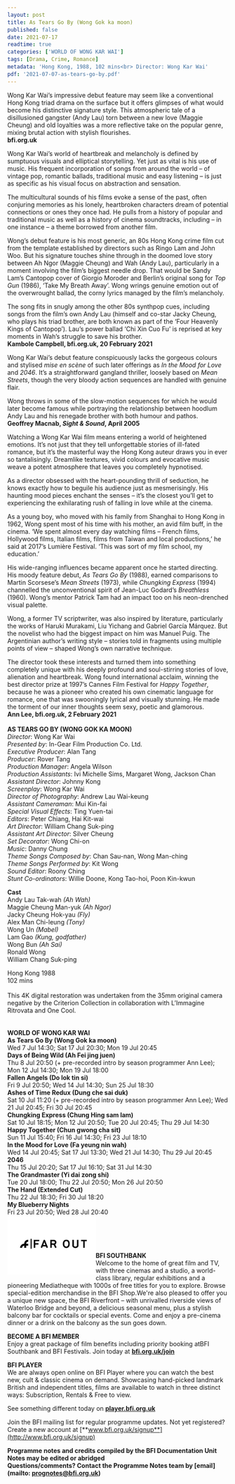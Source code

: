 ```yaml
---
layout: post
title: As Tears Go By (Wong Gok ka moon)
published: false
date: 2021-07-17
readtime: true
categories: ['WORLD OF WONG KAR WAI']
tags: [Drama, Crime, Romance]
metadata: 'Hong Kong, 1988, 102 mins<br> Director: Wong Kar Wai'
pdf: '2021-07-07-as-tears-go-by.pdf'
---
```


Wong Kar Wai’s impressive debut feature may seem like a conventional Hong Kong triad drama on the surface but it offers glimpses of what would become his distinctive signature style. This atmospheric tale of a disillusioned gangster (Andy Lau) torn between a new love (Maggie Cheung) and old loyalties was  a more reflective take on the popular genre, mixing brutal action with  stylish flourishes.<br>
**bfi.org.uk**

Wong Kar Wai’s world of heartbreak and melancholy is defined by sumptuous visuals and elliptical storytelling. Yet just as vital is his use of music. His frequent incorporation of songs from around the world – of vintage pop, romantic ballads, traditional music and easy listening – is just as specific as his visual focus on abstraction and sensation.

The multicultural sounds of his films evoke a sense of the past, often conjuring memories as his lonely, heartbroken characters dream of potential connections or ones they once had. He pulls from a history of popular and traditional music as well as a history of cinema soundtracks, including – in one instance – a theme borrowed from another film.

Wong’s debut feature is his most generic, an 80s Hong Kong crime film cut from the template established by directors such as Ringo Lam and John Woo. But his signature touches shine through in the doomed love story between Ah Ngor (Maggie Cheung) and Wah (Andy Lau), particularly in a moment involving the film’s biggest needle drop. That would be Sandy Lam’s Cantopop cover of Giorgio Moroder and Berlin’s original song for _Top Gun_ (1986), ‘Take My Breath Away’. Wong wrings genuine emotion out of the overwrought ballad, the corny lyrics managed by the film’s melancholy.

The song fits in snugly among the other 80s synthpop cues, including songs from the film’s own Andy Lau (himself and co-star Jacky Cheung, who plays his triad brother, are both known as part of the ‘Four Heavenly Kings of Cantopop’). Lau’s power ballad ‘Chi Xin Cuo Fu’ is reprised at key moments in Wah’s struggle to save his brother.<br>
**Kambole Campbell, bfi.org.uk, 20 February 2021**

Wong Kar Wai’s debut feature conspicuously lacks the gorgeous colours and stylised _mise en scène_ of such later offerings as _In the Mood for Love_ and _2046_. It’s a straightforward gangland thriller, loosely based on _Mean Streets_, though the very bloody action sequences are handled with genuine flair.

Wong throws in some of the slow-motion sequences for which he would later become famous while portraying the relationship between hoodlum Andy Lau and his renegade brother with both humour and pathos.<br>
**Geoffrey Macnab, _Sight & Sound_, April 2005**

Watching a Wong Kar Wai film means entering a world of heightened emotions. It’s not just that they tell unforgettable stories of ill-fated romance, but it’s the masterful way the Hong Kong auteur draws you in ever so tantalisingly. Dreamlike textures, vivid colours and evocative music weave a potent atmosphere that leaves you completely hypnotised.

As a director obsessed with the heart-pounding thrill of seduction, he knows exactly how to beguile his audience just as mesmerisingly. His haunting mood pieces enchant the senses – it’s the closest you’ll get to experiencing the exhilarating rush of falling in love while at the cinema.

As a young boy, who moved with his family from Shanghai to Hong Kong in 1962, Wong spent most of his time with his mother, an avid film buff, in the cinema. ‘We spent almost every day watching films – French films, Hollywood films, Italian films, films from Taiwan and local productions,’ he said at 2017’s Lumière Festival. ‘This was sort of my film school, my education.’

His wide-ranging influences became apparent once he started directing.  His moody feature debut, _As Tears Go By_ (1988), earned comparisons to Martin Scorsese’s _Mean Streets_ (1973), while _Chungking Express_ (1994) channelled the unconventional spirit of Jean-Luc Godard’s _Breathless_ (1960). Wong’s mentor Patrick Tam had an impact too on his neon-drenched  visual palette.

Wong, a former TV scriptwriter, was also inspired by literature, particularly the works of Haruki Murakami, Liu Yichang and Gabriel García Márquez. But the novelist who had the biggest impact on him was Manuel Puig. The Argentinian author’s writing style – stories told in fragments using multiple points of view – shaped Wong’s own narrative technique.

The director took these interests and turned them into something completely unique with his deeply profound and soul-stirring stories of love, alienation and heartbreak. Wong found international acclaim, winning the best director prize at 1997’s Cannes Film Festival for _Happy Together_, because he was a pioneer who created his own cinematic language for romance, one that was swooningly lyrical and visually stunning. He made the torment of our inner thoughts seem sexy, poetic and glamorous.<br>
**Ann Lee, bfi.org.uk, 2 February 2021**<br>
<br>
**AS TEARS GO BY (WONG GOK KA MOON)**<br>
_Director_: Wong Kar Wai  
_Presented by_: In-Gear Film Production Co. Ltd.  
_Executive Producer_: Alan Tang  
_Producer_: Rover Tang  
_Production Manager_: Angela Wilson  
_Production Assistants_: Ivi Michelle Sims, Margaret Wong, Jackson Chan  
_Assistant Director_: Johnny Kong  
_Screenplay_: Wong Kar Wai  
_Director of Photography_: Andrew Lau Wai-keung  
_Assistant Cameraman_: Mui Kin-fai  
_Special Visual Effects_: Ting Yuen-tai  
_Editors_: Peter Chiang, Hai Kit-wai  
_Art Director_: William Chang Suk-ping  
_Assistant Art Director_: Silver Cheung  
_Set Decorator_: Wong Chi-on  
_Music_: Danny Chung  
_Theme Songs Composed by_: Chan Sau-nan, Wong Man-ching  
_Theme Songs Performed by_: Kit Wong  
_Sound Editor_: Roony Ching  
_Stunt Co-ordinators_: Willie Doone, Kong Tao-hoi, Poon Kin-kwun

**Cast**<br>
Andy Lau Tak-wah _(Ah Wah)_  
Maggie Cheung Man-yuk _(Ah Ngor)_  
Jacky Cheung Hok-yau _(Fly)_  
Alex Man Chi-leung _(Tony)_  
Wong Un _(Mabel)_  
Lam Gao _(Kung, godfather)_  
Wong Bun _(Ah Sai)_  
Ronald Wong  
William Chang Suk-ping<br>

Hong Kong 1988<br>
102 mins<br>
<br>
This 4K digital restoration was undertaken from the 35mm original camera negative by the Criterion Collection in collaboration with L’Immagine Ritrovata and One Cool.<br>
<br><br>
**WORLD OF WONG KAR WAI**<br>
**As Tears Go By (Wong Gok ka moon)**<br>
Wed 7 Jul 14:30; Sat 17 Jul 20:30;  Mon 19 Jul 20:45<br>
**Days of Being Wild (Ah Fei jing juen)**<br>
Thu 8 Jul 20:50 (+ pre-recorded intro by season programmer Ann Lee); Mon 12 Jul 14:30;  Mon 19 Jul 18:00<br>
**Fallen Angels (Do lok tin si)**<br>
Fri 9 Jul 20:50; Wed 14 Jul 14:30; Sun 25 Jul 18:30<br>
**Ashes of Time Redux (Dung che sai duk)**<br>
Sat 10 Jul 11:20 (+ pre-recorded intro by season programmer Ann Lee); Wed 21 Jul 20:45;  Fri 30 Jul 20:45<br>
**Chungking Express (Chung Hing sam lam)**<br>
Sat 10 Jul 18:15; Mon 12 Jul 20:50;  Tue 20 Jul 20:45; Thu 29 Jul 14:30<br>
**Happy Together (Chun gwong cha sit)**<br>
Sun 11 Jul 15:40; Fri 16 Jul 14:30; Fri 23 Jul 18:10<br>
**In the Mood for Love (Fa yeung nin wah)**<br>
Wed 14 Jul 20:45; Sat 17 Jul 13:30; Wed 21 Jul 14:30; Thu 29 Jul 20:45<br>
**2046**<br>
Thu 15 Jul 20:20; Sat 17 Jul 16:10; Sat 31 Jul 14:30<br>
**The Grandmaster (Yi dai zong shi)**<br>
Tue 20 Jul 18:00; Thu 22 Jul 20:50;  Mon 26 Jul 20:50<br>
**The Hand (Extended Cut)**<br>
Thu 22 Jul 18:30; Fri 30 Jul 18:20<br>
**My Blueberry Nights**<br>
Fri 23 Jul 20:50; Wed 28 Jul 20:40<br>
<img style="float: left;" src="/img/F Far out Logo.png" width="40%" height="40%"><br>
<br><br><br>


**BFI SOUTHBANK**  
Welcome to the home of great film and TV, with three cinemas and a studio, a world-class library, regular exhibitions and a pioneering Mediatheque with 1000s of free titles for you to explore. Browse special-edition merchandise in the BFI Shop.We&#39;re also pleased to offer you a unique new space, the BFI Riverfront – with unrivalled riverside views of Waterloo Bridge and beyond, a delicious seasonal menu, plus a stylish balcony bar for cocktails or special events. Come and enjoy a pre-cinema dinner or a drink on the balcony as the sun goes down.  

**BECOME A BFI MEMBER**  
Enjoy a great package of film benefits including priority booking atBFI Southbank and BFI Festivals. Join today at [**bfi.org.uk/join**](http://www.bfi.org.uk/join)  

**BFI PLAYER**  
 We are always open online on BFI Player where you can watch the best new, cult &amp; classic cinema on demand. Showcasing hand-picked landmark British and independent titles, films are available to watch in three distinct ways: Subscription, Rentals &amp; Free to view.  

See something different today on [**player.bfi.org.uk**](https://player.bfi.org.uk)  

Join the BFI mailing list for regular programme updates. Not yet registered? Create a new account at [**www.bfi.org.uk/signup**](http://www.bfi.org.uk/signup)

**Programme notes and credits compiled by the BFI Documentation Unit  
Notes may be edited or abridged  
Questions/comments? Contact the Programme Notes team by [email](mailto: prognotes@bfi.org.uk)**
